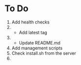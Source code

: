 
# To Do

1. Add health checks
2. + Add latest tag
3. + Update README.md
4. Add management scripts
5. Check install.sh from the server
6. 
